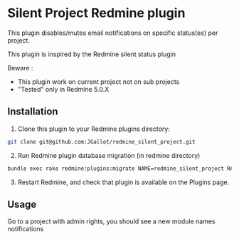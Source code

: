 # Silent Project Redmine plugin

This plugin disables/mutes email notifications on specific status(es) per project.

This plugin is inspired by the Redmine silent status plugin

Beware :
* This plugin work on current project not on sub projects 
* "Tested" only in Redmine 5.0.X  

## Installation

1. Clone this plugin to your Redmine plugins directory:

```bash
git clone git@github.com:JGallot/redmine_silent_project.git
```

2. Run Redmine plugin database migration (in redmine directory)
```bash
bundle exec rake redmine:plugins:migrate NAME=redmine_silent_project RAILS_ENV=production
```

3. Restart Redmine, and check that plugin is available on the Plugins page.

## Usage

Go to a project with admin rights, you should see a new module names notifications


